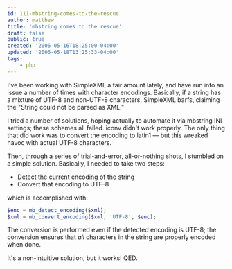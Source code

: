 ```yaml
---
id: 111-mbstring-comes-to-the-rescue
author: matthew
title: 'mbstring comes to the rescue'
draft: false
public: true
created: '2006-05-16T18:25:00-04:00'
updated: '2006-05-18T13:25:33-04:00'
tags:
    - php
---
```

I've been working with SimpleXML a fair amount lately, and have run into an issue a number of times with character encodings. Basically, if a string has a mixture of UTF-8 and non-UTF-8 characters, SimpleXML barfs, claiming the "String could not be parsed as XML."

I tried a number of solutions, hoping actually to automate it via mbstring INI settings; these schemes all failed. iconv didn't work properly. The only thing that did work was to convert the encoding to latin1 — but this wreaked havoc with actual UTF-8 characters.

Then, through a series of trial-and-error, all-or-nothing shots, I stumbled on a simple solution. Basically, I needed to take two steps:

- Detect the current encoding of the string
- Convert that encoding to UTF-8

which is accomplished with:

```php
$enc = mb_detect_encoding($xml);
$xml = mb_convert_encoding($xml, 'UTF-8', $enc);
```

The conversion is performed even if the detected encoding is UTF-8; the conversion ensures that *all* characters in the string are properly encoded when done.

It's a non-intuitive solution, but it works! QED.

